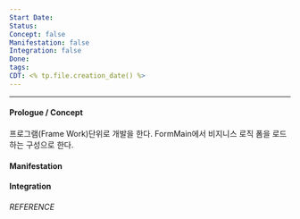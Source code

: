 ```yaml
---
Start Date:
Status:
Concept: false
Manifestation: false
Integration: false
Done:
tags:
CDT: <% tp.file.creation_date() %>
---
```

---
#### Prologue / Concept
프로그램(Frame Work)단위로 개발을 한다. 
FormMain에서 비지니스 로직 폼을 로드하는 구성으로 한다.
#### Manifestation

#### Integration

###### REFERENCE

